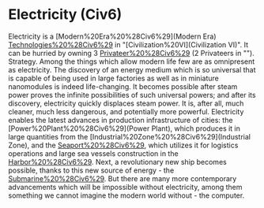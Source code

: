 # Electricity (Civ6)

Electricity is a [Modern%20Era%20%28Civ6%29](Modern Era) [Technologies%20%28Civ6%29](technology) in "[Civilization%20VI](Civilization VI)". It can be hurried by owning 3 [Privateer%20%28Civ6%29](Privateers) (2 Privateers in ""). 
Strategy.
Among the things which allow modern life few are as omnipresent as electricity. The discovery of an energy medium which is so universal that is capable of being used in large factories as well as in miniature nanomodules is indeed life-changing. It becomes possible after steam power proves the infinite possibilities of such universal powers; and after its discovery, electricity quickly displaces steam power. It is, after all, much cleaner, much less dangerous, and potentially more powerful. 
Electricity enables the latest advances in production infrastructure of cities: the [Power%20Plant%20%28Civ6%29](Power Plant), which produces it in large quantities from the [Industrial%20Zone%20%28Civ6%29](Industrial Zone), and the [Seaport%20%28Civ6%29](Seaport), which utilizes it for logistics operations and large sea vessels construction in the [Harbor%20%28Civ6%29](Harbor). Next, a revolutionary new ship becomes possible, thanks to this new source of energy - the [Submarine%20%28Civ6%29](Submarine). But there are many more contemporary advancements which will be impossible without electricity, among them something we cannot imagine the modern world without - the computer.